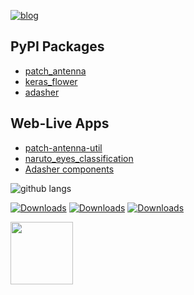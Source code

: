 [![blog](https://img.shields.io/badge/blog-live-GREEN?style=for-the-badge&logo=appveyor)](https://bhanuchander210.github.io)

## PyPI Packages
- [patch_antenna](https://github.com/Bhanuchander210/patch_antenna)
- [keras_flower](https://github.com/Bhanuchander210/keras_flower)
- [adasher](https://github.com/Bhanuchander210/adasher)

## Web-Live Apps
- [patch-antenna-util](https://github.com/Bhanuchander210/patch-antenna-util)
- [naruto_eyes_classification](https://github.com/Bhanuchander210/naruto_eyes_classification)
- [Adasher components](https://adasher.herokuapp.com/)

<!---
![github stats](https://github-readme-stats.vercel.app/api?username=bhanuchander210&show_icons=true&hide_border=true)
--->
![github langs](https://github-readme-stats.vercel.app/api/top-langs/?username=bhanuchander210&layout=compact&langs_count=10&show_icons=true&hide_border=true)

[![Downloads](https://static.pepy.tech/personalized-badge/patch-antenna?period=total&units=abbreviation&left_color=black&right_color=grey&left_text=patch_antenna)](https://pepy.tech/project/patch-antenna)  [![Downloads](https://static.pepy.tech/personalized-badge/keras-flower?period=total&units=abbreviation&left_color=black&right_color=grey&left_text=keras_flower)](https://pepy.tech/project/keras-flower)  [![Downloads](https://static.pepy.tech/personalized-badge/adasher?period=total&units=abbreviation&left_color=black&right_color=grey&left_text=adasher)](https://pepy.tech/project/adasher)

<a href="https://www.tmforum.org/training-certification/certification-listing/"><img src="https://www.tmforum.org/wp-content/uploads/2020/06/AIDM-badge.png" width="100"/></a>

